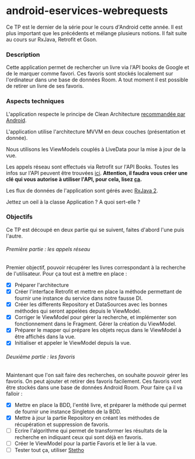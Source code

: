 # android-eservices-webrequests

Ce TP est le dernier de la série pour le cours d'Android cette année.
Il est plus important que les précédents et mélange plusieurs notions.
Il fait suite au cours sur RxJava, Retrofit et Gson.

### Description
Cette application permet de rechercher un livre via l'API books de Google et de le marquer comme favori.
Ces favoris sont stockés localement sur l'ordinateur dans une base de données Room. 
A tout moment il est possible de retirer un livre de ses favoris.

### Aspects techniques
L'application respecte le principe de Clean Architecture [recommandée par Android](https://developer.android.com/jetpack/docs/guide#recommended-app-arch). 

L'application utilise l'architecture MVVM en deux couches (présentation et donnée).

Nous utilisons les ViewModels couplés à LiveData pour la mise à jour de la vue.

Les appels réseau sont effectués via Retrofit sur l'API Books.
Toutes les infos sur l'API peuvent être trouvées [ici](https://developers.google.com/books/docs/v1/using). 
**Attention, il faudra vous créer une clé qui vous autorise à utiliser l'API, pour cela, lisez [ça](https://cloud.google.com/docs/authentication/api-keys?visit_id=637031972070460939-2253245193&rd=1).** 


Les flux de données de l'application sont gérés avec [RxJava 2](https://github.com/ReactiveX/RxJava). 


Jettez un oeil à la classe Application ? A quoi sert-elle ?


### Objectifs
Ce TP est découpé en deux partie qui se suivent, faites d'abord l'une puis l'autre.

###### Première partie : les appels réseau
Premier objectif, pouvoir récupérer les livres correspondant à la recherche de l'utilisateur.
Pour ça tout est à mettre en place :
- [x] Préparer l'architecture
- [x] Créer l'interface Retrofit et mettre en place la méthode permettant de fournir une instance du service dans notre fausse DI.
- [x] Créer les differents Repository et DataSources avec les bonnes méthodes qui seront appelées depuis le ViewModel.
- [x] Corriger le ViewModel pour gérer la recherche, et implémenter son fonctionnement dans le Fragment. Gérer la création du ViewModel.
- [x] Préparer le mapper qui prépare les objets reçus dans le ViewModel à être affichés dans la vue.
- [x] Initialiser et appeler le ViewModel depuis la vue.

###### Deuxième partie : les favoris
Maintenant que l'on sait faire des recherches, on souhaite pouvoir gérer les favoris. 
On peut ajouter et retirer des favoris facilement.
Ces favoris vont être stockés dans une base de données Android Room.
Pour faire ça il va falloir :
- [x] Mettre en place la BDD, l'entité livre, et préparer la méthode qui permet de fournir une instance Singleton de la BDD.
- [x] Mettre à jour la partie Repository en créant les méthodes de récupération et suppression de favoris.
- [ ] Ecrire l'algorithme qui permet de transformer les résultats de la recherche en indiquant ceux qui sont déjà en favoris.
- [ ] Créer le ViewModel pour la partie Favoris et le lier à la vue.
- [ ] Tester tout ça, utiliser [Stetho](http://facebook.github.io/stetho/) 